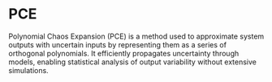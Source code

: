 # PCE
Polynomial Chaos Expansion (PCE) is a method used to approximate system outputs with uncertain inputs by representing them as a series of orthogonal polynomials. It efficiently propagates uncertainty through models, enabling statistical analysis of output variability without extensive simulations.
